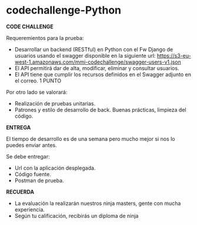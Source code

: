 # codechallenge-Python

**CODE CHALLENGE**

Requeremientos para la prueba:
- Desarrollar un backend (RESTful) en Python con el Fw Django de usuarios usando el swagger disponible en la siguiente url:
https://s3-eu-west-1.amazonaws.com/mmi-codechallenge/swagger-users-v1.json
- El API permitirá dar de alta, modificar, eliminar y consultar usuarios.
- El API tiene que cumplir los recursos definidos en el Swagger adjunto en el correo. 1 PUNTO


Por otro lado se valorará:
- Realización de pruebas unitarias. 
- Patrones y estilo de desarrollo de back. Buenas prácticas, limpieza del código.


**ENTREGA**

El tiempo de desarrollo es de una semana pero mucho mejor si nos lo puedes
enviar antes.

Se debe entregar:

- Url con la aplicación desplegada.
- Código fuente.
- Postman de prueba.

**RECUERDA**

- La evaluación la realizarán nuestros ninja masters, gente con mucha experiencia.
- Según tu calificación, recibirás un diploma de ninja




